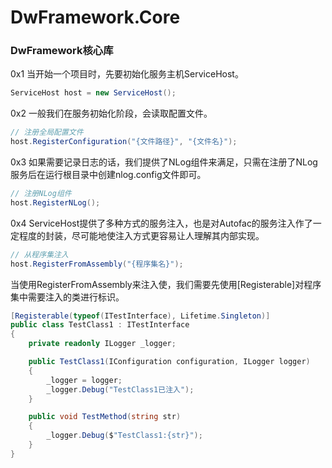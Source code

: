 # DwFramework.Core

### DwFramework核心库

0x1 当开始一个项目时，先要初始化服务主机ServiceHost。

```c#
ServiceHost host = new ServiceHost();
```

0x2 一般我们在服务初始化阶段，会读取配置文件。

```c#
// 注册全局配置文件
host.RegisterConfiguration("{文件路径}", "{文件名}");
```

0x3 如果需要记录日志的话，我们提供了NLog组件来满足，只需在注册了NLog服务后在运行根目录中创建nlog.config文件即可。

```c#
// 注册NLog组件
host.RegisterNLog();
```

0x4 ServiceHost提供了多种方式的服务注入，也是对Autofac的服务注入作了一定程度的封装，尽可能地使注入方式更容易让人理解其内部实现。

```c#
// 从程序集注入
host.RegisterFromAssembly("{程序集名}");
```

当使用RegisterFromAssembly来注入使，我们需要先使用[Registerable]对程序集中需要注入的类进行标识。

```c#
[Registerable(typeof(ITestInterface), Lifetime.Singleton)]
public class TestClass1 : ITestInterface
{
    private readonly ILogger _logger;

    public TestClass1(IConfiguration configuration, ILogger logger)
    {
        _logger = logger;
        _logger.Debug("TestClass1已注入");
    }

    public void TestMethod(string str)
    {
        _logger.Debug($"TestClass1:{str}");
    }
}
```